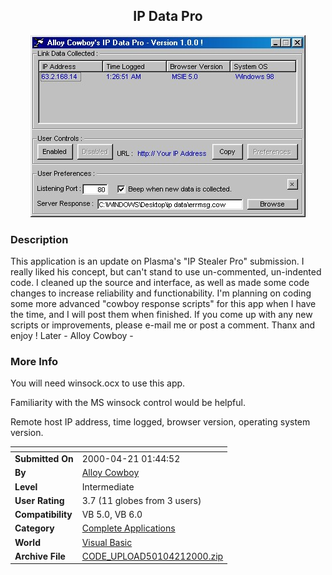 ﻿<div align="center">

## IP Data Pro

<img src="PIC200042129434031.jpg">
</div>

### Description

This application is an update on Plasma's "IP Stealer Pro" submission. I really liked his concept, but can't stand to use un-commented, un-indented code. I cleaned up the source and interface, as well as made some code changes to increase reliability and functionability. I'm planning on coding some more advanced "cowboy response scripts" for this app when I have the time, and I will post them when finished. If you come up with any new scripts or improvements, please e-mail me or post a comment. Thanx and enjoy ! Later - Alloy Cowboy -
 
### More Info
 
You will need winsock.ocx to use this app.

Familiarity with the MS winsock control would be helpful.

Remote host IP address, time logged, browser version, operating system version.


<span>             |<span>
---                |---
**Submitted On**   |2000-04-21 01:44:52
**By**             |[Alloy Cowboy](https://github.com/Planet-Source-Code/PSCIndex/blob/master/ByAuthor/alloy-cowboy.md)
**Level**          |Intermediate
**User Rating**    |3.7 (11 globes from 3 users)
**Compatibility**  |VB 5\.0, VB 6\.0
**Category**       |[Complete Applications](https://github.com/Planet-Source-Code/PSCIndex/blob/master/ByCategory/complete-applications__1-27.md)
**World**          |[Visual Basic](https://github.com/Planet-Source-Code/PSCIndex/blob/master/ByWorld/visual-basic.md)
**Archive File**   |[CODE\_UPLOAD50104212000\.zip](https://github.com/Planet-Source-Code/alloy-cowboy-ip-data-pro__1-7435/archive/master.zip)








